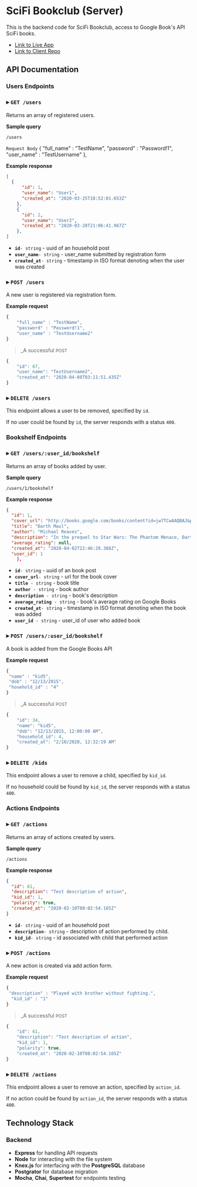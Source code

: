 # SciFi Bookclub (Server)

This is the backend code for SciFi Bookclub, access to Google Book's API SciFi books.

- [Link to Live App](https://capstone-scifibookclub-client.mascontris.now.sh/)
- [Link to Client Repo](https://github.com/Mascontris/capstone-scifibookclub-client)

## API Documentation

### Users Endpoints

### ▸ `GET /users`

Returns an array of registered users.

**Sample query**

```URL
/users
```

```Request Body```
{
	"full_name" : "TestName",
	"password" : "Password!1",
	"user_name" : "TestUsername"
  },
  
**Example response**

```JSON
[
  {
      "id": 1,
      "user_name": "User1",
      "created_at": "2020-03-25T18:52:01.653Z"
    },
    {
      "id": 2,
      "user_name": "User2",
      "created_at": "2020-03-28T21:06:41.967Z"
    },
]
```

- **`id`**`- string` - uuid of an household post
- **`user_name`**`- string` - user_name submitted by registration form
- **`created_at`**`- string` - timestamp in ISO format denoting when the user was created

### ▸ `POST /users`

A new user is registered via registration form.

**Example request**

```JavaScript
{
	"full_name" : "TestName",
	"password" : "Password!1",
	"user_name" : "TestUsername2"
}
```

> _A successful <small>POST</small> 

```JavaScript
{
    "id": 67,
    "user_name": "TestUsername2",
    "created_at": "2020-04-08T03:11:51.435Z"
}
```

### ▸ `DELETE /users`

This endpoint allows a user to be removed, specified by `id`.

If no user could be found by `id`, the server responds with a status `400`.

### Bookshelf Endpoints

### ▸ `GET /users/:user_id/bookshelf`

Returns an array of books added by user.

**Sample query**

```URL
/users/1/bookshelf
```
**Example response**

```JSON
{
  "id": 1,
  "cover_url": "http://books.google.com/books/content?id=jw7TCwAAQBAJ&printsec=frontcover&img=1&zoom=5&edge=curl&source=gbs_api",
  "title": "Darth Maul",
  "author": "Michael Reaves",
  "description": "In the prequel to Star Wars: The Phantom Menace, Darth Sidious discovers that one of his Neimoidian allies has betrayed him and sends his apprentice, Darth Maul, to kill him, and the fate of the Republic lies in the hands of Darsha Assant, a young Jedi Padawan, and Lorn Pavan, an opportunistic information broker. Reprint.",
  "average_rating": null,
  "created_at": "2020-04-02T22:46:29.388Z",
  "user_id": 1
    },
```

- **`id`**`- string` - uuid of an book post
- **`cover_url`**`- string` - url for the book cover
- **`title`**` - string` - book title
- **`author`**` - string` - book author
- **`description`**` - string` - book's description
- **`average_rating`**` - string` - book's average rating on Google Books
- **`created_at`**`- string` - timestamp in ISO format denoting when the book was added
- **`user_id`**` - string` - user_id of user who added book

### ▸ `POST /users/:user_id/bookshelf`

A book is added from the Google Books API

**Example request**

```JavaScript
{
 "name" : "kid5",
 "dob" : "12/13/2015",
 "houehold_id" : "4"
}
```

> _A successful <small>POST</small> 

```JavaScript
{
    "id": 34,
    "name": "kid5",
    "dob": "12/13/2015, 12:00:00 AM",
    "household_id": 4,
    "created_at": "2/10/2020, 12:32:19 AM"
}
```

### ▸ `DELETE /kids`

This endpoint allows a user to remove a child, specified by `kid_id`.

If no household could be found by `kid_id`, the server responds with a status `400`.

### Actions Endpoints

### ▸ `GET /actions`

Returns an array of actions created by users.

**Sample query**

```URL
/actions
```
**Example response**

```JSON
{
  "id": 61,
  "description": "Test description of action",
  "kid_id": 1,
  "polarity": true,
  "created_at": "2020-02-10T08:02:54.165Z"
}
```

- **`id`**`- string` - uuid of an household post
- **`description`**`- string` - description of action performed by child.
- **`kid_id`**`- string` - id associated with child that performed action 

### ▸ `POST /actions`

A new action is created via add action form.

**Example request**

```JavaScript
{
 "description" : "Played with brother without fighting.",
  "kid_id" : "1"
}
```

> _A successful <small>POST</small> 

```JavaScript
{
    "id": 61,
    "description": "Test description of action",
    "kid_id": 1,
    "polarity": true,
    "created_at": "2020-02-10T08:02:54.165Z"
}
```

### ▸ `DELETE /actions`

This endpoint allows a user to remove an action, specified by `action_id`.

If no action could be found by `action_id`, the server responds with a status `400`.

## Technology Stack

### Backend
- **Express** for handling API requests
- **Node** for interacting with the file system 
- **Knex.js** for interfacing with the **PostgreSQL** database
- **Postgrator** for database migration
- **Mocha**, **Chai**, **Supertest** for endpoints testing
